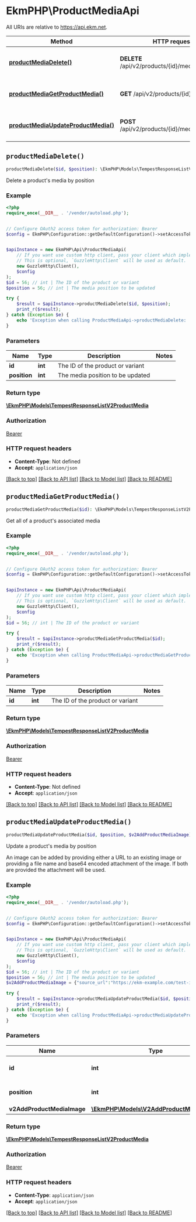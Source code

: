 # EkmPHP\ProductMediaApi

All URIs are relative to https://api.ekm.net.

Method | HTTP request | Description
------------- | ------------- | -------------
[**productMediaDelete()**](ProductMediaApi.md#productMediaDelete) | **DELETE** /api/v2/products/{id}/media/{position} | Delete a product&#39;s media by position
[**productMediaGetProductMedia()**](ProductMediaApi.md#productMediaGetProductMedia) | **GET** /api/v2/products/{id}/media | Get all of a product&#39;s associated media
[**productMediaUpdateProductMedia()**](ProductMediaApi.md#productMediaUpdateProductMedia) | **POST** /api/v2/products/{id}/media/{position} | Update a product&#39;s media by position


## `productMediaDelete()`

```php
productMediaDelete($id, $position): \EkmPHP\Models\TempestResponseListV2ProductMedia
```

Delete a product's media by position

### Example

```php
<?php
require_once(__DIR__ . '/vendor/autoload.php');


// Configure OAuth2 access token for authorization: Bearer
$config = EkmPHP\Configuration::getDefaultConfiguration()->setAccessToken('YOUR_ACCESS_TOKEN');


$apiInstance = new EkmPHP\Api\ProductMediaApi(
    // If you want use custom http client, pass your client which implements `GuzzleHttp\ClientInterface`.
    // This is optional, `GuzzleHttp\Client` will be used as default.
    new GuzzleHttp\Client(),
    $config
);
$id = 56; // int | The ID of the product or variant
$position = 56; // int | The media position to be updated

try {
    $result = $apiInstance->productMediaDelete($id, $position);
    print_r($result);
} catch (Exception $e) {
    echo 'Exception when calling ProductMediaApi->productMediaDelete: ', $e->getMessage(), PHP_EOL;
}
```

### Parameters

Name | Type | Description  | Notes
------------- | ------------- | ------------- | -------------
 **id** | **int**| The ID of the product or variant |
 **position** | **int**| The media position to be updated |

### Return type

[**\EkmPHP\Models\TempestResponseListV2ProductMedia**](../Model/TempestResponseListV2ProductMedia.md)

### Authorization

[Bearer](../../README.md#Bearer)

### HTTP request headers

- **Content-Type**: Not defined
- **Accept**: `application/json`

[[Back to top]](#) [[Back to API list]](../../README.md#endpoints)
[[Back to Model list]](../../README.md#models)
[[Back to README]](../../README.md)

## `productMediaGetProductMedia()`

```php
productMediaGetProductMedia($id): \EkmPHP\Models\TempestResponseListV2ProductMedia
```

Get all of a product's associated media

### Example

```php
<?php
require_once(__DIR__ . '/vendor/autoload.php');


// Configure OAuth2 access token for authorization: Bearer
$config = EkmPHP\Configuration::getDefaultConfiguration()->setAccessToken('YOUR_ACCESS_TOKEN');


$apiInstance = new EkmPHP\Api\ProductMediaApi(
    // If you want use custom http client, pass your client which implements `GuzzleHttp\ClientInterface`.
    // This is optional, `GuzzleHttp\Client` will be used as default.
    new GuzzleHttp\Client(),
    $config
);
$id = 56; // int | The ID of the product or variant

try {
    $result = $apiInstance->productMediaGetProductMedia($id);
    print_r($result);
} catch (Exception $e) {
    echo 'Exception when calling ProductMediaApi->productMediaGetProductMedia: ', $e->getMessage(), PHP_EOL;
}
```

### Parameters

Name | Type | Description  | Notes
------------- | ------------- | ------------- | -------------
 **id** | **int**| The ID of the product or variant |

### Return type

[**\EkmPHP\Models\TempestResponseListV2ProductMedia**](../Model/TempestResponseListV2ProductMedia.md)

### Authorization

[Bearer](../../README.md#Bearer)

### HTTP request headers

- **Content-Type**: Not defined
- **Accept**: `application/json`

[[Back to top]](#) [[Back to API list]](../../README.md#endpoints)
[[Back to Model list]](../../README.md#models)
[[Back to README]](../../README.md)

## `productMediaUpdateProductMedia()`

```php
productMediaUpdateProductMedia($id, $position, $v2AddProductMediaImage): \EkmPHP\Models\TempestResponseListV2ProductMedia
```

Update a product's media by position

An image can be added by providing either a URL to an existing image or providing a file name and base64 encoded attachment of the image.  If both are provided the attachment will be used.

### Example

```php
<?php
require_once(__DIR__ . '/vendor/autoload.php');


// Configure OAuth2 access token for authorization: Bearer
$config = EkmPHP\Configuration::getDefaultConfiguration()->setAccessToken('YOUR_ACCESS_TOKEN');


$apiInstance = new EkmPHP\Api\ProductMediaApi(
    // If you want use custom http client, pass your client which implements `GuzzleHttp\ClientInterface`.
    // This is optional, `GuzzleHttp\Client` will be used as default.
    new GuzzleHttp\Client(),
    $config
);
$id = 56; // int | The ID of the product or variant
$position = 56; // int | The media position to be updated
$v2AddProductMediaImage = {"source_url":"https://ekm-example.com/test-img.gif","product_id":1,"position":1,"attachment":null,"file_name":null}; // \EkmPHP\Models\V2AddProductMediaImage

try {
    $result = $apiInstance->productMediaUpdateProductMedia($id, $position, $v2AddProductMediaImage);
    print_r($result);
} catch (Exception $e) {
    echo 'Exception when calling ProductMediaApi->productMediaUpdateProductMedia: ', $e->getMessage(), PHP_EOL;
}
```

### Parameters

Name | Type | Description  | Notes
------------- | ------------- | ------------- | -------------
 **id** | **int**| The ID of the product or variant |
 **position** | **int**| The media position to be updated |
 **v2AddProductMediaImage** | [**\EkmPHP\Models\V2AddProductMediaImage**](../Model/V2AddProductMediaImage.md)|  | [optional]

### Return type

[**\EkmPHP\Models\TempestResponseListV2ProductMedia**](../Model/TempestResponseListV2ProductMedia.md)

### Authorization

[Bearer](../../README.md#Bearer)

### HTTP request headers

- **Content-Type**: `application/json`
- **Accept**: `application/json`

[[Back to top]](#) [[Back to API list]](../../README.md#endpoints)
[[Back to Model list]](../../README.md#models)
[[Back to README]](../../README.md)
